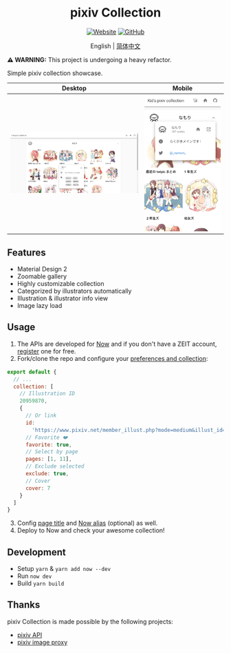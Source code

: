 <h1 align="center">pixiv Collection</h1>

<div align="center">

[![Website](https://img.shields.io/website/https/pixiv.now.sh.svg?style=for-the-badge)](https://pixiv.now.sh/)
[![GitHub](https://img.shields.io/github/license/kidonng/pixiv-collection.svg?style=for-the-badge)](./LICENSE)

English | [简体中文](README-zh-CN.md)

</div>

**⚠ WARNING:** This project is undergoing a heavy refactor.

Simple pixiv collection showcase.

| Desktop                      | Mobile                      |
| ---------------------------- | --------------------------- |
| ![](screenshots/desktop.png) | ![](screenshots/mobile.png) |

## Features

- Material Design 2
- Zoomable gallery
- Highly customizable collection
- Categorized by illustrators automatically
- Illustration & illustrator info view
- Image lazy load

## Usage

1. The APIs are developed for [Now](https://zeit.co/now) and if you don't have a ZEIT account, [register](https://zeit.co/signup) one for free.
2. Fork/clone the repo and configure your [preferences and collection](site/config.js):

```js
export default {
  // ...
  collection: [
    // Illustration ID
    20959870,
    {
      // Or link
      id:
        'https://www.pixiv.net/member_illust.php?mode=medium&illust_id=20959870',
      // Favorite ❤️
      favorite: true,
      // Select by page
      pages: [1, 11],
      // Exclude selected
      exclude: true,
      // Cover
      cover: 7
    }
  ]
}
```

3. Config [page title](site/public/index.html#L5) and [Now alias](now.json#L25) (optional) as well.
4. Deploy to Now and check your awesome collection!

## Development

- Setup `yarn` & `yarn add now --dev`
- Run `now dev`
- Build `yarn build`

## Thanks

pixiv Collection is made possible by the following projects:

- [pixiv API](https://api.imjad.cn/pixiv_v2.md)
- [pixiv image proxy](https://pixiv.cat/reverseproxy.html)
